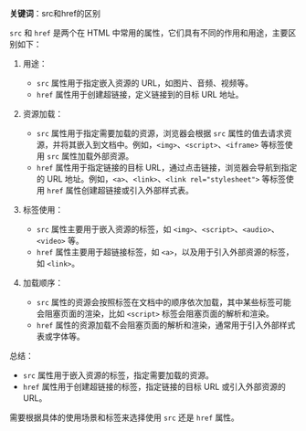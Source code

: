**关键词**：src和href的区别

`src` 和 `href` 是两个在 HTML 中常用的属性，它们具有不同的作用和用途，主要区别如下：

1. 用途：
    - `src` 属性用于指定嵌入资源的 URL，如图片、音频、视频等。
    - `href` 属性用于创建超链接，定义链接到的目标 URL 地址。

2. 资源加载：
    - `src` 属性用于指定需要加载的资源，浏览器会根据 `src` 属性的值去请求资源，并将其嵌入到文档中。例如，`<img>`、`<script>`、`<iframe>` 等标签使用 `src` 属性加载外部资源。
    - `href` 属性用于指定链接的目标 URL，通过点击链接，浏览器会导航到指定的 URL 地址。例如，`<a>`、`<link>`、`<link rel="stylesheet">` 等标签使用 `href` 属性创建超链接或引入外部样式表。

3. 标签使用：
    - `src` 属性主要用于嵌入资源的标签，如 `<img>`、`<script>`、`<audio>`、`<video>` 等。
    - `href` 属性主要用于超链接标签，如 `<a>`，以及用于引入外部资源的标签，如 `<link>`。

4. 加载顺序：
    - `src` 属性的资源会按照标签在文档中的顺序依次加载，其中某些标签可能会阻塞页面的渲染，比如 `<script>` 标签会阻塞页面的解析和渲染。
    - `href` 属性的资源加载不会阻塞页面的解析和渲染，通常用于引入外部样式表或字体等。

总结：
- `src` 属性用于嵌入资源的标签，指定需要加载的资源。
- `href` 属性用于创建超链接的标签，指定链接的目标 URL 或引入外部资源的 URL。

需要根据具体的使用场景和标签来选择使用 `src` 还是 `href` 属性。
